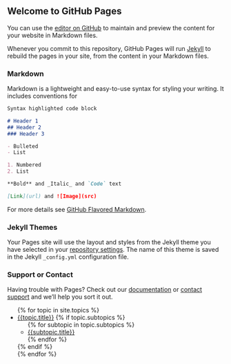 ## Welcome to GitHub Pages

You can use the [editor on GitHub](https://github.com/xfchen104/xfchen104/edit/master/README.md) to maintain and preview the content for your website in Markdown files.

Whenever you commit to this repository, GitHub Pages will run [Jekyll](https://jekyllrb.com/) to rebuild the pages in your site, from the content in your Markdown files.

### Markdown

Markdown is a lightweight and easy-to-use syntax for styling your writing. It includes conventions for

```markdown
Syntax highlighted code block

# Header 1
## Header 2
### Header 3

- Bulleted
- List

1. Numbered
2. List

**Bold** and _Italic_ and `Code` text

[Link](url) and ![Image](src)
```

For more details see [GitHub Flavored Markdown](https://guides.github.com/features/mastering-markdown/).

### Jekyll Themes

Your Pages site will use the layout and styles from the Jekyll theme you have selected in your [repository settings](https://github.com/xfchen104/xfchen104/settings). The name of this theme is saved in the Jekyll `_config.yml` configuration file.

### Support or Contact

Having trouble with Pages? Check out our [documentation](https://help.github.com/categories/github-pages-basics/) or [contact support](https://github.com/contact) and we’ll help you sort it out.


<ul class="topics">
{% for topic in site.topics %}
    <li>
        <a title="{{topic.title}}" href="/tags/{{topic.tag}}">{{topic.title}}</a>
        {% if topic.subtopics %}
        <ul class="subtopics">
            {% for subtopic in topic.subtopics %}
                <li>
                    <a title="{{subtopic.title}}" href="/tags/{{subtopic.tag}}">{{subtopic.title}}</a>
                   <!-- add another for if you have another level, and so on... -->
                </li>
            {% endfor %} 
        </ul>
        {% endif %}
    </li>
{% endfor %} 
<ul>
